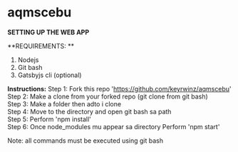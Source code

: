 # aqmscebu

**SETTING UP THE WEB APP**

**REQUIREMENTS: **
1. Nodejs
2. Git bash
3. Gatsbyjs cli (optional)

**Instructions:**
Step 1: Fork this repo 'https://github.com/keyrwinz/aqmscebu'  
Step 2: Make a clone from your forked repo (git clone from git bash)  
Step 3: Make a folder then adto i clone  
Step 4: Move to the directory and open git bash sa path  
Step 5: Perform 'npm install'  
Step 6: Once node_modules mu appear sa directory Perform 'npm start'  

Note: all commands must be executed using git bash
